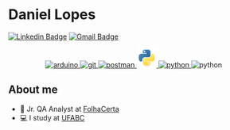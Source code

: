 # Daniel Lopes
[![Linkedin Badge](https://img.shields.io/badge/-Daniel-blue?style=flat-square&logo=Linkedin&logoColor=white&link=https://www.linkedin.com/in/ddaniellopessoares/)](https://www.linkedin.com/in/ddaniellopessoares/) 
[![Gmail Badge](https://img.shields.io/badge/-ddanielssoares@gmail.com-c14438?style=flat-square&logo=Gmail&logoColor=white&link=mailto:ddanielssoares@gmail.com)](mailto:ddanielssoares@gmail.com)

<!--- Skills --->
<p align="center"> 
   <a href="https://www.arduino.cc/" target="_blank"> <img src="https://cdn.worldvectorlogo.com/logos/arduino-1.svg" alt="arduino" width="40" height="40" /> </a> 
   <a href="https://git-scm.com/" target="_blank"> <img src="https://www.vectorlogo.zone/logos/git-scm/git-scm-icon.svg" alt="git" width="40" height="40" /> </a>
   <a href="https://postman.com" target="_blank"> <img src="https://www.vectorlogo.zone/logos/getpostman/getpostman-icon.svg" alt="postman" width="40" height="40" /> </a> 
   <a href="https://www.python.org" target="_blank"> <img src="https://raw.githubusercontent.com/devicons/devicon/master/icons/python/python-original.svg" alt="python" width="40" height="40" /> </a> 
   <a href="https://jupyter.org/" target="_blank"> <img src="https://www.vectorlogo.zone/logos/jupyter/jupyter-icon.svg" alt="python" width="40" height="40" /> </a> 
   <a target="_blank"> <img src="https://cdn.worldvectorlogo.com/logos/c.svg" alt="python" width="40" height="40" /> </a>
</p>

## About me
<!--ts-->
  * 🔭 Jr. QA Analyst at [FolhaCerta](https://folhacerta.com/)
  * 💻 I study at [UFABC](https://www.ufabc.edu.br/)
<!--te-->
